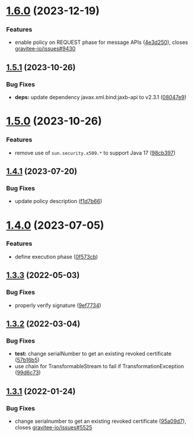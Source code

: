 # [1.6.0](https://github.com/gravitee-io/gravitee-policy-jws/compare/1.5.1...1.6.0) (2023-12-19)


### Features

* enable policy on REQUEST phase for message APIs ([4e3d250](https://github.com/gravitee-io/gravitee-policy-jws/commit/4e3d25028450009adf15f1d68551c621d27d94ae)), closes [gravitee-io/issues#9430](https://github.com/gravitee-io/issues/issues/9430)

## [1.5.1](https://github.com/gravitee-io/gravitee-policy-jws/compare/1.5.0...1.5.1) (2023-10-26)


### Bug Fixes

* **deps:** update dependency javax.xml.bind:jaxb-api to v2.3.1 ([08047e9](https://github.com/gravitee-io/gravitee-policy-jws/commit/08047e9fa8bcaaa4deb6970c19830efae756844e))

# [1.5.0](https://github.com/gravitee-io/gravitee-policy-jws/compare/1.4.1...1.5.0) (2023-10-26)


### Features

* remove use of `sun.security.x509.*` to support Java 17 ([98cb397](https://github.com/gravitee-io/gravitee-policy-jws/commit/98cb3975beacda6e65dc6acec6145ecc3d76bd51))

## [1.4.1](https://github.com/gravitee-io/gravitee-policy-jws/compare/1.4.0...1.4.1) (2023-07-20)


### Bug Fixes

* update policy description ([f1d7b66](https://github.com/gravitee-io/gravitee-policy-jws/commit/f1d7b66f5e449db8e92f79b9b99fd74dd0e49874))

# [1.4.0](https://github.com/gravitee-io/gravitee-policy-jws/compare/1.3.3...1.4.0) (2023-07-05)


### Features

* define execution phase ([0f573cb](https://github.com/gravitee-io/gravitee-policy-jws/commit/0f573cb2ce50a20b0ca808f2b47f1f22239be136))

## [1.3.3](https://github.com/gravitee-io/gravitee-policy-jws/compare/1.3.2...1.3.3) (2022-05-03)


### Bug Fixes

* properly verify signature ([9ef7734](https://github.com/gravitee-io/gravitee-policy-jws/commit/9ef77345fa1fb4732c8d58226ec0108f516e214e))

## [1.3.2](https://github.com/gravitee-io/gravitee-policy-jws/compare/1.3.1...1.3.2) (2022-03-04)


### Bug Fixes

* **test:** change serialNumber to get an existing revoked certificate ([57b16b5](https://github.com/gravitee-io/gravitee-policy-jws/commit/57b16b5dfc6dab9dd7bfc3d84e3a46b0cfd56da4))
* use chain for TransformableStream to fail if TransformationException ([99d6c73](https://github.com/gravitee-io/gravitee-policy-jws/commit/99d6c73ce5e0513e2816ca44beac8214f870c4de))

## [1.3.1](https://github.com/gravitee-io/gravitee-policy-jws/compare/1.3.0...1.3.1) (2022-01-24)


### Bug Fixes

* change serialnumber to get an existing revoked certificate ([95a09d7](https://github.com/gravitee-io/gravitee-policy-jws/commit/95a09d7b19dce319b756cfa5723a96507a4a101f)), closes [gravitee-io/issues#5525](https://github.com/gravitee-io/issues/issues/5525)
